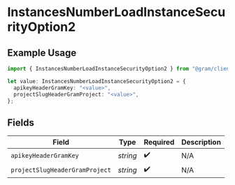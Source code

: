 # InstancesNumberLoadInstanceSecurityOption2

## Example Usage

```typescript
import { InstancesNumberLoadInstanceSecurityOption2 } from "@gram/client/models/operations";

let value: InstancesNumberLoadInstanceSecurityOption2 = {
  apikeyHeaderGramKey: "<value>",
  projectSlugHeaderGramProject: "<value>",
};
```

## Fields

| Field                          | Type                           | Required                       | Description                    |
| ------------------------------ | ------------------------------ | ------------------------------ | ------------------------------ |
| `apikeyHeaderGramKey`          | *string*                       | :heavy_check_mark:             | N/A                            |
| `projectSlugHeaderGramProject` | *string*                       | :heavy_check_mark:             | N/A                            |